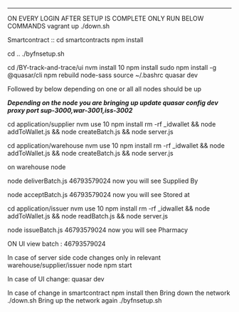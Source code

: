 
**************************************
ON EVERY LOGIN AFTER SETUP IS COMPLETE ONLY RUN BELOW COMMANDS
vagrant up
./down.sh

Smartcontract ::
cd smartcontracts
npm install

cd ..
./byfnsetup.sh

cd /BY-track-and-trace/ui
nvm install 10
npm install
sudo npm install -g  @quasar/cli
npm rebuild node-sass
source ~/.bashrc
quasar dev

Followed by below depending on one or all all nodes should be up

*****Depending on the node you are bringing up update quasar config dev proxy port sup-3000,war-3001,iss-3002*****

cd application/supplier
nvm use 10
npm install
rm -rf _idwallet && node addToWallet.js && node createBatch.js && node server.js

cd application/warehouse
nvm use 10
npm install
rm -rf _idwallet && node addToWallet.js && node createBatch.js && node server.js

on warehouse node

node deliverBatch.js 46793579024
now you will see Supplied By    

node acceptBatch.js 46793579024
now you will see Stored at





cd application/issuer
nvm use 10
npm install
rm -rf _idwallet && node addToWallet.js && node readBatch.js && node server.js

node issueBatch.js 46793579024
now you will see Pharmacy

ON UI view batch  : 46793579024

In case of server side code changes only in relevant warehouse/supplier/issuer node 
npm start


In case of UI change:
quasar dev

In case of change in smartcontract 
npm install
then Bring down the network
./down.sh
Bring up the network again
./byfnsetup.sh
